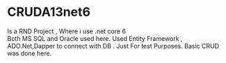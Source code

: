 # CRUDA13net6
Is a RND Project , Where i use .net core 6<br>
Both MS SQL and Oracle used here.
Used Entity Framework , ADO.Net,Dapper to connect with DB . Just For test Purposes.
Basic CRUD was done here.
